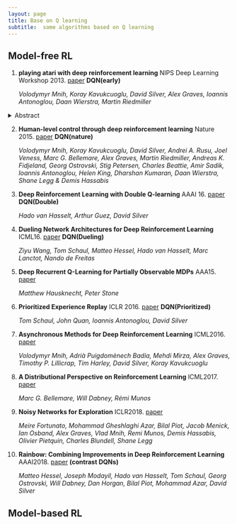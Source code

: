 ```yaml
---
layout: page
title: Base on Q learning
subtitle:  some algorithms based on Q learning
---
```

## Model-free RL
1. **playing atari with deep reinforcement learning** NIPS Deep Learning Workshop 2013. [paper](https://arxiv.org/abs/1312.5602) **DQN(early)**

    *Volodymyr Mnih, Koray Kavukcuoglu, David Silver, Alex Graves, Ioannis Antonoglou, Daan Wierstra, Martin Riedmiller*
 
<details>
<summary> Abstract </summary>
    We present the first deep learning model to successfully learn control policies directly from high-dimensional sensory input using reinforcement learning. The model is a convolutional neural network, trained with a variant of Q-learning, whose input is raw pixels and whose output is a value function estimating future rewards. We apply our method to seven Atari 2600 games from the Arcade Learning Environment, with no adjustment of the architecture or learning algorithm. We find that it outperforms all previous approaches on six of the games and surpasses a human expert on three of them.
</details>

2. **Human-level control through deep reinforcement learning** Nature 2015. [paper](https://www.nature.com/articles/nature14236) **DQN(nature)**

    *Volodymyr Mnih, Koray Kavukcuoglu, David Silver, Andrei A. Rusu, Joel Veness, Marc G. Bellemare, Alex Graves, Martin Riedmiller, Andreas K. Fidjeland, Georg Ostrovski, Stig Petersen, Charles Beattie, Amir Sadik, Ioannis Antonoglou, Helen King, Dharshan Kumaran, Daan Wierstra, Shane Legg & Demis Hassabis*
3. **Deep Reinforcement Learning with Double Q-learning** AAAI 16. [paper](https://arxiv.org/abs/1509.06461) **DQN(Double)**

    *Hado van Hasselt, Arthur Guez, David Silver*
4. **Dueling Network Architectures for Deep Reinforcement Learning** ICML16. [paper](https://arxiv.org/abs/1511.06581) **DQN(Dueling)**

    *Ziyu Wang, Tom Schaul, Matteo Hessel, Hado van Hasselt, Marc Lanctot, Nando de Freitas*

5. **Deep Recurrent Q-Learning for Partially Observable MDPs** AAA15. [paper](https://arxiv.org/abs/1507.06527)

    *Matthew Hausknecht, Peter Stone*
    
6. **Prioritized Experience Replay** ICLR 2016. [paper](https://arxiv.org/abs/1511.05952) **DQN(Prioritized)**

    *Tom Schaul, John Quan, Ioannis Antonoglou, David Silver*
 
7. **Asynchronous Methods for Deep Reinforcement Learning** ICML2016. [paper](https://arxiv.org/abs/1602.01783)

    *Volodymyr Mnih, Adrià Puigdomènech Badia, Mehdi Mirza, Alex Graves, Timothy P. Lillicrap, Tim Harley, David Silver, Koray Kavukcuoglu*
    
8. **A Distributional Perspective on Reinforcement Learning** ICML2017. [paper](https://arxiv.org/abs/1707.06887)
    
    *Marc G. Bellemare, Will Dabney, Rémi Munos*

9. **Noisy Networks for Exploration** ICLR2018. [paper](https://arxiv.org/abs/1706.10295)

    *Meire Fortunato, Mohammad Gheshlaghi Azar, Bilal Piot, Jacob Menick, Ian Osband, Alex Graves, Vlad Mnih, Remi Munos, Demis Hassabis, Olivier Pietquin, Charles Blundell, Shane Legg*
 
10. **Rainbow: Combining Improvements in Deep Reinforcement Learning** AAAI2018. [paper](https://arxiv.org/abs/1710.02298) **(contrast DQNs)**

    *Matteo Hessel, Joseph Modayil, Hado van Hasselt, Tom Schaul, Georg Ostrovski, Will Dabney, Dan Horgan, Bilal Piot, Mohammad Azar, David Silver*

## Model-based RL
